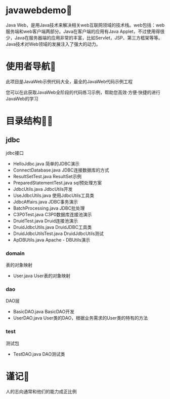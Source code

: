 # javawebdemo🎈
Java Web，是用Java技术来解决相关web互联网领域的技术栈。web包括：web服务端和web客户端两部分。Java在客户端的应用有Java Applet，不过使用得很少，Java在服务器端的应用非常的丰富，比如Servlet，JSP、第三方框架等等。Java技术对Web领域的发展注入了强大的动力。

# 使用者导航🚀

此项目是JavaWeb示例代码大全，最全的JavaWeb代码示例工程

您可以在此获取JavaWeb全阶段的代码练习示例，帮助您高效·方便·快捷的进行JavaWeb的学习

# 目录结构🐱‍🚀

## jdbc
jdbc接口
- HelloJdbc.java 简单的JDBC演示
- ConnectDatabase.java JDBC连接数据库的方式
- ResultSetTest.java ResultSet示例
- PreparedStatementTest.java sql预处理方案
- JdbcUtils.java JdbcUtils开发
- UseJdbcUtils.java 使用JdbcUtils工具类
- JdbcAffairs.java JDBC事务演示
- BatchProcessing.java JDBC批处理
- C3P0Test.java C3P0数据库连接池演示
- DruidTest.java Druid连接池演示
- DruidJdbcUtils.java DruidJDBC工具类
- DruidJdbcUtilsTest.java DruidJdbcUtils测试
- ApDBUtils.java Apache - DBUtils演示

### domain
表的对象映射
- User.java User表的对象映射

### dao
DAO层
- BasicDAO.java BasicDAO开发
- UserDAO.java User类的DAO，根据业务需求的User类的特有的方法


### test
测试包
- TestDAO.java DAO测试类





# 谨记👨

人的志向通常和他们的能力成正比例
